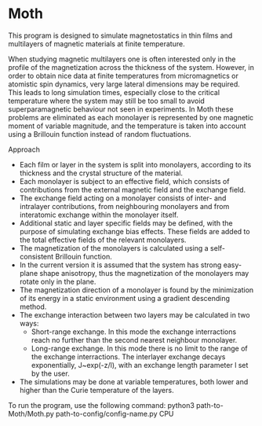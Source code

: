 # Moth
This program is designed to simulate magnetostatics in thin films and multilayers of magnetic materials at finite temperature. 

When studying magnetic multilayers one is often interested only in the profile of the magnetization across the thickness of the system. However, in order to obtain nice data at finite temperatures from micromagnetics or atomistic spin dynamics, very large lateral dimensions may be required. This leads to long simulation times, especially close to the critical temperature where the system may still be too small to avoid superparamagnetic behaviour not seen in experiments. In Moth these problems are eliminated as each monolayer is represented by one magnetic moment of variable magnitude, and the temperature is taken into account using a Brillouin function instead of random fluctuations.

Approach
- Each film or layer in the system is split into monolayers, according to its thickness and the crystal structure of the material.
- Each monolayer is subject to an effective field, which consists of contributions from the external magnetic field and the exchange field.
- The exchange field acting on a monolayer consists of inter- and intralayer contributions, from neighbouring monolayers and from interatomic exchange within the monolayer itself.
- Additional static and layer specific fields may be defined, with the purpose of simulating exchange bias effects. These fields are added to the total effective fields of the relevant monolayers.
- The magnetization of the monolayers is calculated using a self-consistent Brillouin function.
- In the current version it is assumed that the system has strong easy-plane shape anisotropy, thus the magnetization of the monolayers may rotate only in the plane.
- The magnetization direction of a monolayer is found by the minimization of its energy in a static environment using a gradient descending method.
- The exchange interaction between two layers may be calculated in two ways:
  - Short-range exchange. In this mode the exchange interractions reach no further than the second nearest neighbour monolayer.
  - Long-range exchange. In this mode there is no limit to the range of the exchange interractions. The interlayer exchange decays exponentially, J~exp(-z/l), with an exchange length parameter l set by the user.
- The simulations may be done at variable temperatures, both lower and higher than the Curie temperature of the layers.


To run the program, use the following command:
python3 path-to-Moth/Moth.py path-to-config/config-name.py CPU

